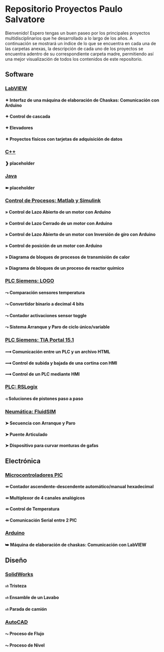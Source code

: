# Repositorio Proyectos Paulo Salvatore
Bienvenido!
Espero tengas un buen paseo por los principales proyectos multidisciplinarios que he desarrollado a lo largo de los años.
A continuación se mostrará un índice de lo que se encuentra en cada una de las carpetas anexas, la descripción de cada uno de los proyectos se encuentra adentro de su correspondiente carpeta madre, permitiendo así una mejor visualización de todos los contenidos de este repositorio.

## Software

### [LabVIEW](/Software/LabVIEW/)

#### ✦ Interfaz de una máquina de elaboración de Chaskas: Comunicación con Arduino
#### ✦ Control de cascada
#### ✦ Elevadores
#### ✦ Proyectos físicos con tarjetas de adquisición de datos

### [C++](/Software/C%2B%2B/)

#### ❱ placeholder

### [Java](/Software/Java/)

#### ➽ placeholder

### [Control de Procesos: Matlab y Simulink](/Software/Matlab_%26_Simulink/)

#### » Control de Lazo Abierto de un motor con Arduino
#### » Control de Lazo Cerrado de un motor con Arduino
#### » Control de Lazo Abierto de un motor con Inversión de giro con Arduino
#### » Control de posición de un motor con Arduino
#### » Diagrama de bloques de procesos de transmisión de calor
#### » Diagrama de bloques de un proceso de reactor químico

### [PLC Siemens: LOGO](/Software/Siemens_LOGO/)

#### ⤳ Comparación sensores temperatura
#### ⤳ Convertidor binario a decimal 4 bits
#### ⤳ Contador activaciones sensor toggle
#### ⤳ Sistema Arranque y Paro de ciclo único/variable

### [PLC Siemens: TIA Portal 15.1](/Software/Siemens_TIAPortal/)

#### ⟿ Comunicación entre un PLC y un archivo HTML
#### ⟿ Control de subida y bajada de una cortina con HMI
#### ⟿ Control de un PLC mediante HMI

### [PLC: RSLogix](/Software/RSLogix/)

#### ⥽ Soluciones de pistones paso a paso


### [Neumática: FluidSIM](/Software/FluidSIM/)

#### ➤ Secuencia con Arranque y Paro
#### ➤ Puente Articulado
#### ➤ Dispositivo para curvar monturas de gafas


## Electrónica


### [Microcontroladores PIC](/Electr%C3%B3nica/Microcontroladores%20PIC/)

#### ⇸ Contador ascendente-descendente automático/manual hexadecimal
#### ⇸ Multiplexor de 4 canales analógicos
#### ⇸ Control de Temperatura
#### ⇸ Comunicación Serial entre 2 PIC

### [Arduino](/Electr%C3%B3nica/Arduino/)

#### ⮩ Máquina de elaboración de chaskas: Comunicación con LabVIEW



## Diseño

### [SolidWorks](/Dise%C3%B1o/SolidWorks/)

#### ⥬ Tristeza
#### ⥬ Ensamble de un Lavabo
#### ⥬ Parada de camión

### [AutoCAD](/Dise%C3%B1o/AutoCAD/)
#### ⥊ Proceso de Flujo
#### ⥊ Proceso de Nivel
